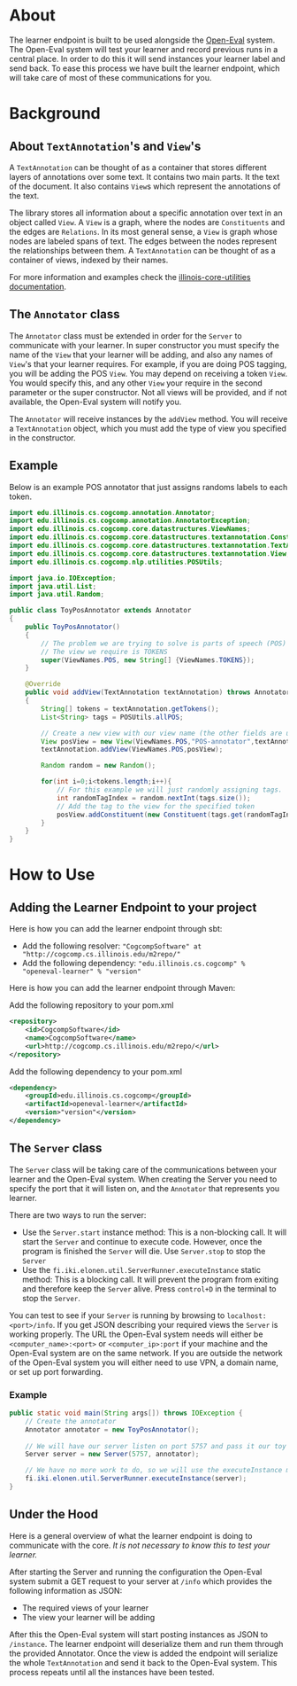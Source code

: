 # About

The learner endpoint is built to be used alongside the [Open-Eval](https://github.com/IllinoisCogComp/open-eval) system. The Open-Eval system will test your learner and record previous runs in a central place. In order to do this it will send instances your learner label and send back. To ease this process we have built the learner endpoint, which will take care of most of these communications for you.

# Background

## About `TextAnnotation`'s and `View`'s

A `TextAnnotation` can be thought of as a container that stores different layers of annotations over some text. It contains two main parts. It the text of the document. It also contains `View`s which represent the annotations of the text.

The library stores all information about a specific annotation over text in an object called `View`.  A `View` is a graph, where the nodes are `Constituents` and the edges are `Relations`. In its most general sense, a `View` is graph whose nodes are labeled spans of text. The edges between the nodes represent the relationships between them. A `TextAnnotation` can be thought of as a container of views, indexed by their names.

For more information and examples check the [illinois-core-utilities documentation](https://github.com/cogcomp-dev/illinois-cogcomp-nlp/blob/master/core-utilities/README.md).

## The `Annotator` class

The `Annotator` class must be extended in order for the `Server` to communicate with your learner. In super constructor you must specify the name of the `View` that your learner will be adding, and also any names of `View`'s that your learner requires. For example, if you are doing POS tagging, you will be adding the POS `View`. You may depend on receiving a token `View`. You would specify this, and any other `View` your require in the second parameter or the super constructor. Not all views will be provided, and if not available, the Open-Eval system will notify you.

The `Annotator` will receive instances by the `addView` method. You will receive a `TextAnnotation` object, which you must add the type of view you specified in the constructor.

## Example

Below is an example POS annotator that just assigns randoms labels to each token.

```java
import edu.illinois.cs.cogcomp.annotation.Annotator;
import edu.illinois.cs.cogcomp.annotation.AnnotatorException;
import edu.illinois.cs.cogcomp.core.datastructures.ViewNames;
import edu.illinois.cs.cogcomp.core.datastructures.textannotation.Constituent;
import edu.illinois.cs.cogcomp.core.datastructures.textannotation.TextAnnotation;
import edu.illinois.cs.cogcomp.core.datastructures.textannotation.View;
import edu.illinois.cs.cogcomp.nlp.utilities.POSUtils;

import java.io.IOException;
import java.util.List;
import java.util.Random;

public class ToyPosAnnotator extends Annotator
{
    public ToyPosAnnotator()
    {
        // The problem we are trying to solve is parts of speech (POS)
        // The view we require is TOKENS
        super(ViewNames.POS, new String[] {ViewNames.TOKENS});
    }

    @Override
    public void addView(TextAnnotation textAnnotation) throws AnnotatorException
    {
        String[] tokens = textAnnotation.getTokens();
        List<String> tags = POSUtils.allPOS;

        // Create a new view with our view name (the other fields are unimportant for this example)
        View posView = new View(ViewNames.POS,"POS-annotator",textAnnotation,1.0);
        textAnnotation.addView(ViewNames.POS,posView);

        Random random = new Random();

        for(int i=0;i<tokens.length;i++){
            // For this example we will just randomly assigning tags.
            int randomTagIndex = random.nextInt(tags.size());
            // Add the tag to the view for the specified token
            posView.addConstituent(new Constituent(tags.get(randomTagIndex),ViewNames.POS,textAnnotation,i,i+1));
        }
    }
}
```

# How to Use

## Adding the Learner Endpoint to your project

Here is how you can add the learner endpoint through sbt:
 - Add the following resolver: `"CogcompSoftware" at "http://cogcomp.cs.illinois.edu/m2repo/"`
 - Add the following dependency: `"edu.illinois.cs.cogcomp" % "openeval-learner" % "version"`

Here is how you can add the learner endpoint through Maven:

Add the following repository to your pom.xml

```xml
<repository>
	<id>CogcompSoftware</id>
	<name>CogcompSoftware</name>
	<url>http://cogcomp.cs.illinois.edu/m2repo/</url>
</repository>
```
Add the following dependency to your pom.xml
```xml
<dependency>
	<groupId>edu.illinois.cs.cogcomp</groupId>
	<artifactId>openeval-learner</artifactId>
	<version>"version"</version>
</dependency>
```

## The `Server` class

The `Server` class will be taking care of the communications between your learner and the Open-Eval system. When creating the Server you need to specify the port that it will listen on, and the `Annotator` that represents you learner.

There are two ways to run the server:
 - Use the `Server.start` instance method: This is a non-blocking call. It will start the `Server` and continue to execute code. However, once the program is finished the `Server` will die. Use `Server.stop` to stop the `Server`
 - Use the `fi.iki.elonen.util.ServerRunner.executeInstance` static method: This is a blocking call. It will prevent the program from exiting and therefore keep the `Server` alive. Press `control+D` in the terminal to stop the `Server`.

You can test to see if your `Server` is running by browsing to `localhost:<port>/info`. If you get JSON describing your required views the `Server` is working properly. The URL the Open-Eval system needs will either be `<computer_name>:<port>` or `<computer_ip>:port` if your machine and the Open-Eval system are on the same network. If you are outside the network of the Open-Eval system you will either need to use VPN, a domain name, or set up port forwarding.

### Example

```java
public static void main(String args[]) throws IOException {
    // Create the annotator
    Annotator annotator = new ToyPosAnnotator();
    
    // We will have our server listen on port 5757 and pass it our toy annotator
    Server server = new Server(5757, annotator);

    // We have no more work to do, so we will use the executeInstance method to start and keep our Server alive
    fi.iki.elonen.util.ServerRunner.executeInstance(server);
}
```

## Under the Hood

Here is a general overview of what the learner endpoint is doing to communicate with the core. *It is not necessary to know this to test your learner.*

After starting the Server and running the configuration the Open-Eval system submit a GET request to your server at `/info` which provides the following information as JSON:

 - The required views of your learner
 - The view your learner will be adding

After this the Open-Eval system will start posting instances as JSON to `/instance`.  The learner endpoint will deserialize them and run them through the provided Annotator. Once the view is added the endpoint will serialize the whole `TextAnnotation` and send it back to the Open-Eval system. This process repeats until all the instances have been tested.
